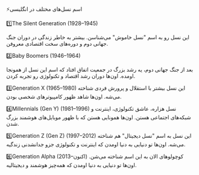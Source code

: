 ⚡️اسم نسل‌های مختلف در انگلیسی

1️⃣The Silent Generation (1928–1945)

این نسل رو به اسم "نسل خاموش" می‌شناسن. بیشتر به خاطر زندگی در دوران جنگ جهانی دوم و دوره‌های سخت اقتصادی معروفن.

2️⃣Baby Boomers (1946–1964)

بعد از جنگ جهانی دوم، یه رشد بزرگ در جمعیت اتفاق افتاد که اسم این نسل از همونجا اومده. اون‌ها دوران رشد اقتصاد و تکنولوژی رو تجربه کردن.

3️⃣Generation X (1965–1980)
این نسل بیشتر با استقلال و پرورش فردی شناخته می‌شه. اون‌ها شاهد ظهور کامپیوترهای شخصی بودن.

4️⃣Millennials (Gen Y) (1981–1996)
نسل هزاره، عاشق تکنولوژی، اینترنت و شبکه‌های اجتماعی هستن. اون‌ها همونایی هستن که با ظهور موبایل‌های هوشمند بزرگ شدن.

5️⃣Generation Z (Gen Z) (1997–2012)
این نسل به اسم "نسل دیجیتال" هم شناخته می‌شه. اون‌ها تو دنیایی به دنیا اومدن که اینترنت و تکنولوژی جزو جدانشدنی زندگیه.

6️⃣Generation Alpha (2013–اکنون)
کوچولوهای الان به این اسم شناخته می‌شن. اون‌ها تو دنیایی به دنیا اومدن که همه‌چیز هوشمند و دیجیتالیه.

